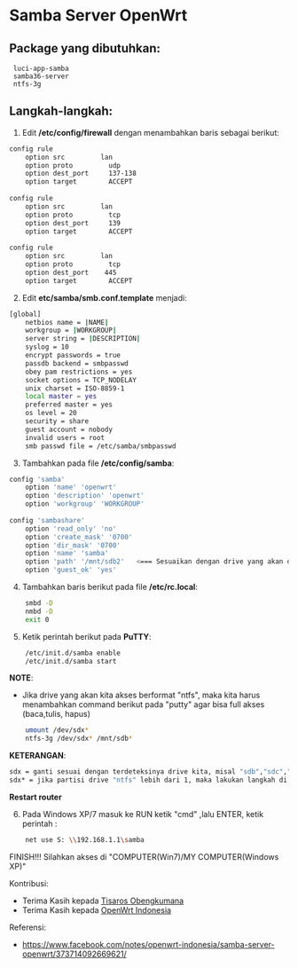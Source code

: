 # Samba Server OpenWrt

## Package yang dibutuhkan:
	 luci-app-samba
	 samba36-server
	 ntfs-3g

## Langkah-langkah:
1. Edit **/etc/config/firewall** dengan menambahkan baris sebagai berikut:
```bash
config rule
    option src         lan
    option proto         udp
    option dest_port     137-138
    option target        ACCEPT
 
config rule
    option src         lan
    option proto         tcp
    option dest_port     139
    option target        ACCEPT
 
config rule
    option src         lan
    option proto         tcp
    option dest_port    445
    option target        ACCEPT
```

2. Edit **etc/samba/smb.conf.template** menjadi:
```bash
[global]
    netbios name = |NAME|
    workgroup = |WORKGROUP|
    server string = |DESCRIPTION|
    syslog = 10
    encrypt passwords = true
    passdb backend = smbpasswd
    obey pam restrictions = yes
    socket options = TCP_NODELAY
    unix charset = ISO-8859-1
    local master = yes
    preferred master = yes
    os level = 20
    security = share
    guest account = nobody
    invalid users = root
    smb passwd file = /etc/samba/smbpasswd
```

3. Tambahkan pada file **/etc/config/samba**:
```bash
config 'samba'
    option 'name' 'openwrt'
    option 'description' 'openwrt'
    option 'workgroup' 'WORKGROUP'
 
config 'sambashare'
    option 'read_only' 'no'
    option 'create_mask' '0700'
    option 'dir_mask' '0700'
    option 'name' 'samba'         
    option 'path' '/mnt/sdb2'   <=== Sesuaikan dengan drive yang akan diakses
    option 'guest_ok' 'yes'
```

4. Tambahkan baris berikut pada file **/etc/rc.local**:
```bash
    smbd -D
    nmbd -D
    exit 0
```

5. Ketik perintah berikut pada **PuTTY**:
```bash
    /etc/init.d/samba enable
    /etc/init.d/samba start
```

**NOTE**:
- Jika drive yang akan kita akses berformat "ntfs", maka kita harus menambahkan command berikut pada "putty" agar bisa full akses (baca,tulis, hapus)
```bash
    umount /dev/sdx*
    ntfs-3g /dev/sdx* /mnt/sdb*
```

**KETERANGAN**:
```bash
sdx = ganti sesuai dengan terdeteksinya drive kita, misal "sdb","sdc","sdd" dst.
sdx* = jika partisi drive "ntfs" lebih dari 1, maka lakukan langkah di atas sebanyak jumlah partisi. tanda "*"(bintang) diganti dengan jumlah partisi
```
**Restart router**

6. Pada Windows XP/7 masuk ke RUN ketik "cmd" ,lalu ENTER, ketik perintah :
```bash
    net use S: \\192.168.1.1\samba
```
FINISH!!!
Silahkan akses di "COMPUTER(Win7)/MY COMPUTER(Windows XP)"

Kontribusi:
- Terima Kasih kepada [Tisaros Obengkumana](https://www.facebook.com/tisaros.obengkumana)
- Terima Kasih kepada [OpenWrt Indonesia](https://www.facebook.com/groups/openwrt)

Referensi:
- https://www.facebook.com/notes/openwrt-indonesia/samba-server-openwrt/373714092669621/
